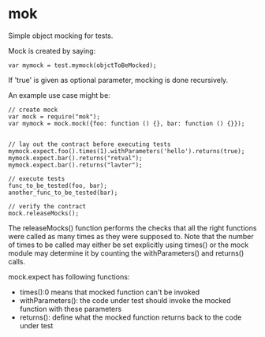 mok
===

Simple object mocking for tests.

Mock is created by saying:

    var mymock = test.mymock(objctToBeMocked);

If 'true' is given as optional parameter, mocking is done recursively.

An example use case might be:

    // create mock
    var mock = require("mok");
    var mymock = mock.mock({foo: function () {}, bar: function () {}});


    // lay out the contract before executing tests
    mymock.expect.foo().times(1).withParameters('hello').returns(true);
    mymock.expect.bar().returns("retval");
    mymock.expect.bar().returns("lavter");

    // execute tests
    func_to_be_tested(foo, bar);
    another_func_to_be_tested(bar);

    // verify the contract
    mock.releaseMocks();

The releaseMocks() function performs the checks that all the right
functions were called as many times as they were supposed to. Note that
the number of times to be called may either be set explicitly using
times() or the mock module may determine it by counting the
withParameters() and returns() calls.

mock.expect has following functions:

* times():0 means that mocked function can't be invoked
* withParameters(): the code under test should invoke the mocked
  function with these parameters
* returns(): define what the mocked function returns back
  to the code under test
